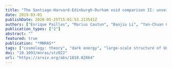 ```yaml
---
title: "The Santiago-Harvard-Edinburgh-Durham void comparison II: unveiling the Vainshtein screening using weak lensing"
date: 2019-03-01
publishDate: 2020-05-25T15:01:53.213541Z
authors: ["Enrique Paillas", "Marius Cautun", "Baojiu Li", "Yan-Chuan Cai", "Nelson Padilla", "Joaquı́n Armijo", "Sownak Bose"]
publication_types: ["2"]
abstract: ""
featured: true
publication: "*MNRAS*"
tags: ["cosmology: theory", "dark energy", "large-scale structure of Universe", "Astrophysics - Cosmology and Nongalactic Astrophysics"]
doi: "10.1093/mnras/stz022"
url: "https://arxiv.org/abs/1810.02864"
---
```


